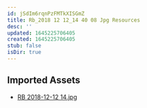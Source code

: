 ```yaml
---
id: jSdIm6rqnPzFMTkXISGmZ
title: Rb_2018 12 12_14 40 08 Jpg Resources
desc: ''
updated: 1645225706405
created: 1645225706405
stub: false
isDir: true
---
```

## Imported Assets
- [RB 2018-12-12 14.jpg](/assets/rb-2018-12-12-14-BMka7ZrRqSoJ.jpg)
